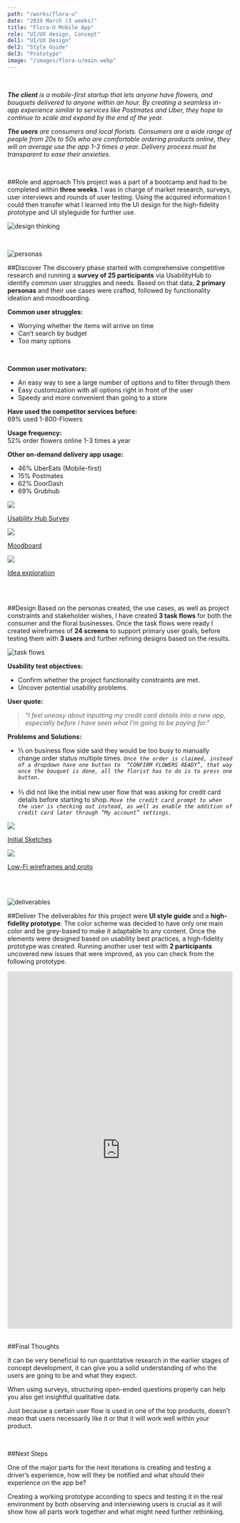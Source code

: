 ```yaml
---
path: "/works/flora-u"
date: "2019 March (3 weeks)"
title: "Flora-U Mobile App"
role: "UI/UX design, Concept"
del1: "UI/UX Design"
del2: "Style Guide"
del3: "Prototype"
image: "/images/flora-u/main.webp"
---
```


[design-thinking]: /images/flora-u/design-thinking.webp "Design thinking"
[personas]: /images/flora-u/personas.webp "Personas"
[taskflows]: /images/flora-u/taskflows.webp "Task flows"
[deliverables]: /images/flora-u/deliverables.webp "Deliverables"

<br />
<div class="Works__block Container-slim">

_**The client** is a mobile-first startup that lets anyone have flowers, and bouquets delivered to anyone within an hour. By creating a seamless in-app experience similar to services like Postmates and Uber, they hope to continue to scale and expand by the end of the year._

_**The users** are consumers and local florists. Consumers are a wide range of people from 20s to 50s who are comfortable ordering products online, they will on average use the app 1-3 times a year. Delivery process must be transparent to ease their anxieties._
</div>
<br />
<div class="Container-slim">

##Role and approach
This project was a part of a bootcamp and had to be completed within **three weeks**. I was in charge of market research, surveys, user interviews and rounds of user testing. Using the acquired information I could then transfer what I learned into the UI design for the high-fidelity prototype and UI styleguide for further use.

![design thinking][design-thinking]

</div>
<br />
<!-- two col layout -->
<div class="Works__grid__half Container__overflow">
<!-- image -->
<div class="Works__main__img">

![personas][personas]

</div><!-- image end -->
<!-- text -->
<div class="Works__main__txt self-center">

##Discover
The discovery phase started with comprehensive competitive research and running a **survey of 25 participants** via UsabilityHub to identify common user struggles and needs. Based on that data, **2 primary personas** and their use cases were crafted, followed by functionality ideation and moodboarding.

</div><!-- text end -->
<!-- text -->
<div class="Works__main__txt">

**Common user struggles:** <br/>
- Worrying whether the items will arrive on time
- Can’t search by budget
- Too many options

<br>

**Common user motivators:** <br/>
- An easy way to see a large number of options and to filter through them
- Easy customization with all options right in front of the user
- Speedy and more convenient than going to a store

</div><!-- text end -->
<!-- text -->
<div class="Works__main__txt">

**Have used the competitor services before:** <br/>
69% used 1-800-Flowers

**Usage frequency:** <br/>
52% order flowers online 1-3 times a year

**Other on-demand delivery app usage:**
- 46% UberEats (Mobile-first)
- 15% Postmates
- 62% DoorDash
- 69% Grubhub

</div><!-- text end -->
</div><!-- two col layout end -->
<!-- two col layout -->
<div class="Works__grid__third Container__overflow">
  <a href="" class="Works__modalImg" onClick="openImg('/images/flora-u/usabilityhub.webp')">
    <img src="/images/flora-u/usabilityhub.webp" />
    <p>Usability Hub Survey</p>
  </a>
  <a href="" class="Works__modalImg" onClick="openImg('/images/flora-u/moodboard.webp')">
    <img src="/images/flora-u/moodboard.webp" />
    <p>Moodboard</p>
  </a>
  <a href="" class="Works__modalImg" onClick="openImg('/images/flora-u/sketch.jpg')">
    <img src="/images/flora-u/sketch.jpg" />
    <p>Idea exploration</p>
  </a>
</div>
<br />
<br />
<!-- two col layout -->
<div class="Works__grid__half Container__overflow">
<!-- text -->
<div class="Works__main__txt">

##Design
Based on the personas created, the use cases, as well as project constraints and stakeholder wishes, I have created **3 task flows** for both the consumer and the floral businesses. Once the task flows were ready I created wireframes of **24 screens** to support primary user goals, before testing them with **3 users** and further refining designs based on the results.

</div><!-- text end -->
<!-- img -->
<div class="Works__main__img">

![task flows][taskflows]

</div><!-- img end -->
<!-- text -->
<div class="Works__main__txt">

**Usability test objectives:**
- Confirm whether the project functionality constraints are met.
- Uncover potential usability problems.

**User quote:**
>_"I feel uneasy about inputting my credit card details into a new app, especially before I have seen what I’m going to be paying for."_

</div><!-- text end -->
<!-- text -->
<div class="Works__main__txt">

**Problems and Solutions:**
- ⅓ on business flow side said they would be too busy to manually change order status multiple times.
_`Once the order is claimed, instead of a dropdown have one button to  “CONFIRM FLOWERS READY”, that way once the bouquet is done, all the florist has to do is to press one button.`_
<br><br>
- ⅔ did not like the initial new user flow that was asking for credit card details before starting to shop. 
_`Move the credit card prompt to when the user is checking out instead, as well as enable the addition of credit card later through “My account” settings.`_

</div><!-- text end -->
<a href="" class="Works__modalImg" onClick="openImg('/images/flora-u/initial-sketches.jpg')">
  <img src="/images/flora-u/initial-sketches.jpg" />
  <p>Initial Sketches</p>
</a>
<a href="" class="Works__modalImg" onClick="openImg('/images/flora-u/low-fidelity.webp')">
  <img src="/images/flora-u/low-fidelity.webp" />
  <p>Low-Fi wireframes and proto</p>
</a>
</div><!-- two col layout end -->
<br />
<br />
<!-- two col layout -->
<div class="Works__grid__half Container__overflow">
<!-- img -->
<div class="Works__main__img">

![deliverables][deliverables]

</div><!-- img end -->
<!-- text -->
<div class="Works__main__txt">

##Deliver
The deliverables for this project were **UI style guide** and a **high-fidelity prototype**. The color scheme was decided to have only one main color and be grey-based to make it adaptable to any content. Once the elements were designed based on usability best practices, a high-fidelity prototype was created. Running another user test with **2 participants** uncovered new issues that were improved, as you can check from the following prototype.

</div><!-- text end -->
</div><!-- two col layout end -->
<div class="Container__overflow">
<iframe style="border: none;" width="100%" height="800px" src="https://www.figma.com/embed?embed_host=share&url=https%3A%2F%2Fwww.figma.com%2Fproto%2FRrxXxip92PT37FHrVaWz0KyT%2FFloraU%3Fnode-id%3D48%253A1027%26viewport%3D291%252C333%252C0.122203%26scaling%3Dscale-down" allowfullscreen></iframe>
</div>
<br />
<div class="Container-slim">

##Final Thoughts

It can be very beneficial to run quantitative research in the earlier stages of concept development, it can give you a solid understanding of who the users are going to be and what they expect.

When using surveys, structuring open-ended questions properly can help you also get insightful qualitative data.

Just because a certain user flow is used in one of the top products, doesn’t mean that users necessarily like it or that it will work well within your product.

</div>
<br />
<div class="Container-slim">

##Next Steps

One of the major parts for the next iterations is creating and testing a driver’s experience, how will they be notified and what should their experience on the app be?

Creating a working prototype according to specs and testing it in the real environment by both observing and interviewing users is crucial as it will show how all parts work together and what might need further rethinking.

</div>
